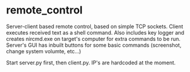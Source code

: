 # remote_control

Server-client based remote control, based on simple TCP sockets. Client executes received text as a shell command.
Also includes key logger and creates nircmd.exe on target's computer for extra commands to be run.
Server's GUI has inbuilt buttons for some basic commands (screenshot, change system volumte, etc...)

Start server.py first, then client.py. IP's are hardcoded at the moment.
